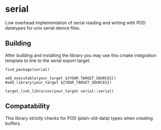 # serial
Low overhead implementation of serial reading and writing with POD datatypes for unix serial device files.

## Building
After building and installing the library you may use this cmake integration template to link to 
the serial export target.

```
find_package(serial)

add_executable(your_target ${YOUR_TARGET_SOURCES})
#add_library(your_target ${YOUR_TARGET_SOURCES})

target_link_libraries(your_target serial::serial)
```

## Compatability
This library strictly checks for POD (plain-old-data) types when creating buffers.
